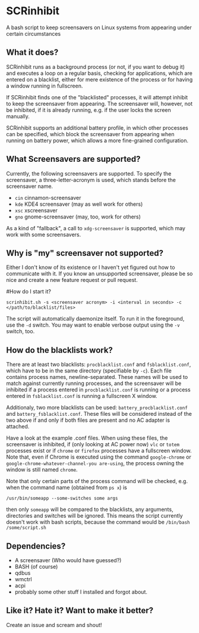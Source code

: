 # SCRinhibit
A bash script to keep screensavers on Linux systems from appearing under certain circumstances

## What it does?
SCRinhibit runs as a background process (or not, if you want to debug it) and executes a loop on a regular basis, checking for applications, which are entered on a blacklist, either for mere existence of the process or for having a window running in fullscreen.

If SCRinhibit finds one of the "blacklisted" processes, it will attempt inhibit to keep the screensaver from appearing. The screensaver will, however, not be inhibited, if it is already running, e.g. if the user locks the screen manually.

SCRinhibit supports an additional battery profile, in which other processes can be specified, which block the screensaver from appearing when running on battery power, which allows a more fine-grained configuration.

## What Screensavers are supported?
Currently, the following screensavers are supported. To specify the screensaver, a three-letter-acronym is used, which stands before the screensaver name.

- `cin`    cinnamon-screensaver
- `kde`    KDE4 screensaver (may as well work for others)
- `xsc`    xscreensaver
- `gno`    gnome-screensaver (may, too, work for others)

As a kind of "fallback", a call to `xdg-screensaver` is supported, which may work with some screensavers.

## Why is "my" screensaver not supported?
Either I don't know of its existence or I haven't yet figured out how to communicate with it. If you know an unsupported screensaver, please be so nice and create a new feature request or pull request.

#How do I start it?

    scrinhibit.sh -s <screensaver acronym> -i <interval in seconds> -c </path/to/blacklist/files>

The script will automatically daemonize itself. To run it in the foreground, use the `-d` switch. You may want to enable verbose output using the `-v` switch, too.

## How do the blacklists work?
There are at least two blacklists: `procblacklist.conf` and `fsblacklist.conf`, which have to be in the same directory (specifiable by `-c`). Each file contains process names, newline-separated. These names will be used to match against currently running processes, and the screensaver will be inhibited if a process entered in `procblacklist.conf` is running or a process entered in `fsblacklist.conf` is running a fullscreen X window.

Additionaly, two more blacklists can be used: `battery_procblacklist.conf` and `battery_fsblacklist.conf`. These files will be considered instead of the two above if and only if both files are present and no AC adapter is attached.

Have a look at the example .conf files. When using these files, the screensaver is inhibited, if (only looking at AC power now) `vlc` or `totem` processes exist or if `chrome` or `firefox` processes have a fullscreen window. Note that, even if Chrome is executed using the command `google-chrome` or `google-chrome-whatever-channel-you are-using`, the process owning the window is still named `chrome`.

Note that only certain parts of the process command will be checked, e.g. when the command name (obtained from `ps x`) is

    /usr/bin/someapp --some-switches some args
    
then only `someapp` will be compared to the blacklists, any arguments, directories and switches will be ignored. This means the script currently doesn't work with bash scripts, because the command would be `/bin/bash /some/script.sh`

## Dependencies?

- A screensaver (Who would have guessed?)
- BASH (of course)
- qdbus
- wmctrl
- acpi
- probably some other stuff I installed and forgot about.

## Like it? Hate it? Want to make it better?
Create an issue and scream and shout!
